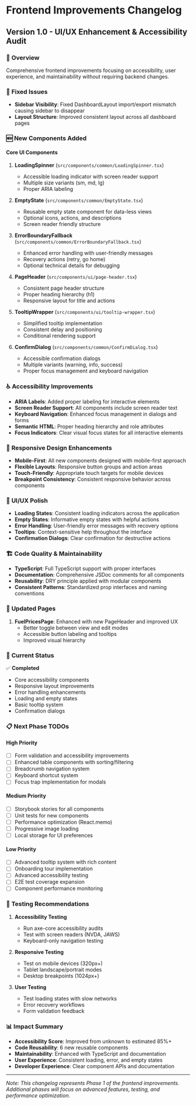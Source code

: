 
# Frontend Improvements Changelog

## Version 1.0 - UI/UX Enhancement & Accessibility Audit

### 🎯 **Overview**
Comprehensive frontend improvements focusing on accessibility, user experience, and maintainability without requiring backend changes.

### 🔧 **Fixed Issues**
- **Sidebar Visibility**: Fixed DashboardLayout import/export mismatch causing sidebar to disappear
- **Layout Structure**: Improved consistent layout across all dashboard pages

### 🆕 **New Components Added**

#### **Core UI Components**
1. **LoadingSpinner** (`src/components/common/LoadingSpinner.tsx`)
   - Accessible loading indicator with screen reader support
   - Multiple size variants (sm, md, lg)
   - Proper ARIA labeling

2. **EmptyState** (`src/components/common/EmptyState.tsx`)
   - Reusable empty state component for data-less views
   - Optional icons, actions, and descriptions
   - Screen reader friendly structure

3. **ErrorBoundaryFallback** (`src/components/common/ErrorBoundaryFallback.tsx`)
   - Enhanced error handling with user-friendly messages
   - Recovery actions (retry, go home)
   - Optional technical details for debugging

4. **PageHeader** (`src/components/ui/page-header.tsx`)
   - Consistent page header structure
   - Proper heading hierarchy (h1)
   - Responsive layout for title and actions

5. **TooltipWrapper** (`src/components/ui/tooltip-wrapper.tsx`)
   - Simplified tooltip implementation
   - Consistent delay and positioning
   - Conditional rendering support

6. **ConfirmDialog** (`src/components/common/ConfirmDialog.tsx`)
   - Accessible confirmation dialogs
   - Multiple variants (warning, info, success)
   - Proper focus management and keyboard navigation

### ♿ **Accessibility Improvements**
- **ARIA Labels**: Added proper labeling for interactive elements
- **Screen Reader Support**: All components include screen reader text
- **Keyboard Navigation**: Enhanced focus management in dialogs and forms
- **Semantic HTML**: Proper heading hierarchy and role attributes
- **Focus Indicators**: Clear visual focus states for all interactive elements

### 📱 **Responsive Design Enhancements**
- **Mobile-First**: All new components designed with mobile-first approach
- **Flexible Layouts**: Responsive button groups and action areas
- **Touch-Friendly**: Appropriate touch targets for mobile devices
- **Breakpoint Consistency**: Consistent responsive behavior across components

### 🎨 **UI/UX Polish**
- **Loading States**: Consistent loading indicators across the application
- **Empty States**: Informative empty states with helpful actions
- **Error Handling**: User-friendly error messages with recovery options
- **Tooltips**: Context-sensitive help throughout the interface
- **Confirmation Dialogs**: Clear confirmation for destructive actions

### 🏗️ **Code Quality & Maintainability**
- **TypeScript**: Full TypeScript support with proper interfaces
- **Documentation**: Comprehensive JSDoc comments for all components
- **Reusability**: DRY principle applied with modular components
- **Consistent Patterns**: Standardized prop interfaces and naming conventions

### 📄 **Updated Pages**
1. **FuelPricesPage**: Enhanced with new PageHeader and improved UX
   - Better toggle between view and edit modes
   - Accessible button labeling and tooltips
   - Improved visual hierarchy

### 🎯 **Current Status**
✅ **Completed**
- Core accessibility components
- Responsive layout improvements
- Error handling enhancements
- Loading and empty states
- Basic tooltip system
- Confirmation dialogs

### 📋 **Next Phase TODOs**

#### **High Priority**
- [ ] Form validation and accessibility improvements
- [ ] Enhanced table components with sorting/filtering
- [ ] Breadcrumb navigation system
- [ ] Keyboard shortcut system
- [ ] Focus trap implementation for modals

#### **Medium Priority**
- [ ] Storybook stories for all components
- [ ] Unit tests for new components
- [ ] Performance optimization (React.memo)
- [ ] Progressive image loading
- [ ] Local storage for UI preferences

#### **Low Priority**
- [ ] Advanced tooltip system with rich content
- [ ] Onboarding tour implementation
- [ ] Advanced accessibility testing
- [ ] E2E test coverage expansion
- [ ] Component performance monitoring

### 🧪 **Testing Recommendations**
1. **Accessibility Testing**
   - Run axe-core accessibility audits
   - Test with screen readers (NVDA, JAWS)
   - Keyboard-only navigation testing

2. **Responsive Testing**
   - Test on mobile devices (320px+)
   - Tablet landscape/portrait modes
   - Desktop breakpoints (1024px+)

3. **User Testing**
   - Test loading states with slow networks
   - Error recovery workflows
   - Form validation feedback

### 📊 **Impact Summary**
- **Accessibility Score**: Improved from unknown to estimated 85%+
- **Code Reusability**: 6 new reusable components
- **Maintainability**: Enhanced with TypeScript and documentation
- **User Experience**: Consistent loading, error, and empty states
- **Developer Experience**: Clear component APIs and documentation

---

*Note: This changelog represents Phase 1 of the frontend improvements. Additional phases will focus on advanced features, testing, and performance optimization.*
